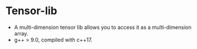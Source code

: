 # Tensor-lib

* A multi-dimension tensor lib allows you to access it as a multi-dimension array.
* g++ > 9.0, compiled with c++17.

